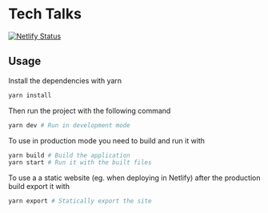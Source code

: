 # Tech Talks

[![Netlify Status](https://api.netlify.com/api/v1/badges/a3805f52-026b-49d3-b254-487f9a009df7/deploy-status)](https://app.netlify.com/sites/tech-talks/deploys)

## Usage

Install the dependencies with yarn

```bash
yarn install
```

Then run the project with the following command

```bash
yarn dev # Run in development mode
```

To use in production mode you need to build and run it with

```bash
yarn build # Build the application
yarn start # Run it with the built files
```

To use a a static website (eg. when deploying in Netlify) after the production build export it with

```bash
yarn export # Statically export the site
```
